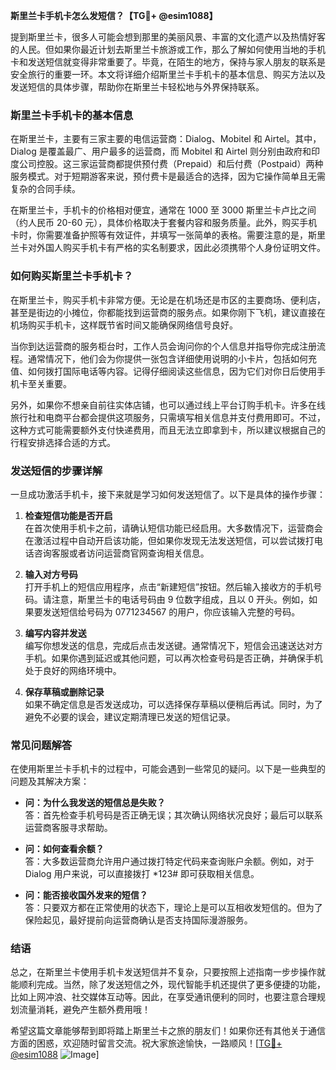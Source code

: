 **斯里兰卡手机卡怎么发短信？【TG💪+ @esim1088】**

提到斯里兰卡，很多人可能会想到那里的美丽风景、丰富的文化遗产以及热情好客的人民。但如果你最近计划去斯里兰卡旅游或工作，那么了解如何使用当地的手机卡和发送短信就变得非常重要了。毕竟，在陌生的地方，保持与家人朋友的联系是安全旅行的重要一环。本文将详细介绍斯里兰卡手机卡的基本信息、购买方法以及发送短信的具体步骤，帮助你在斯里兰卡轻松地与外界保持联系。

### 斯里兰卡手机卡的基本信息

在斯里兰卡，主要有三家主要的电信运营商：Dialog、Mobitel 和 Airtel。其中，Dialog 是覆盖最广、用户最多的运营商，而 Mobitel 和 Airtel 则分别由政府和印度公司控股。这三家运营商都提供预付费（Prepaid）和后付费（Postpaid）两种服务模式。对于短期游客来说，预付费卡是最适合的选择，因为它操作简单且无需复杂的合同手续。

在斯里兰卡，手机卡的价格相对便宜，通常在 1000 至 3000 斯里兰卡卢比之间（约人民币 20-60 元），具体价格取决于套餐内容和服务质量。此外，购买手机卡时，你需要准备护照等有效证件，并填写一张简单的表格。需要注意的是，斯里兰卡对外国人购买手机卡有严格的实名制要求，因此必须携带个人身份证明文件。

### 如何购买斯里兰卡手机卡？

在斯里兰卡，购买手机卡非常方便。无论是在机场还是市区的主要商场、便利店，甚至是街边的小摊位，你都能找到运营商的服务点。如果你刚下飞机，建议直接在机场购买手机卡，这样既节省时间又能确保网络信号良好。

当你到达运营商的服务柜台时，工作人员会询问你的个人信息并指导你完成注册流程。通常情况下，他们会为你提供一张包含详细使用说明的小卡片，包括如何充值、如何拨打国际电话等内容。记得仔细阅读这些信息，因为它们对你日后使用手机卡至关重要。

另外，如果你不想亲自前往实体店铺，也可以通过线上平台订购手机卡。许多在线旅行社和电商平台都会提供这项服务，只需填写相关信息并支付费用即可。不过，这种方式可能需要额外支付快递费用，而且无法立即拿到卡，所以建议根据自己的行程安排选择合适的方式。

### 发送短信的步骤详解

一旦成功激活手机卡，接下来就是学习如何发送短信了。以下是具体的操作步骤：

1. **检查短信功能是否开启**  
   在首次使用手机卡之前，请确认短信功能已经启用。大多数情况下，运营商会在激活过程中自动开启该功能，但如果你发现无法发送短信，可以尝试拨打电话咨询客服或者访问运营商官网查询相关信息。

2. **输入对方号码**  
   打开手机上的短信应用程序，点击“新建短信”按钮。然后输入接收方的手机号码。请注意，斯里兰卡的电话号码由 9 位数字组成，且以 0 开头。例如，如果要发送短信给号码为 0771234567 的用户，你应该输入完整的号码。

3. **编写内容并发送**  
   编写你想发送的信息，完成后点击发送键。通常情况下，短信会迅速送达对方手机。如果你遇到延迟或其他问题，可以再次检查号码是否正确，并确保手机处于良好的网络环境中。

4. **保存草稿或删除记录**  
   如果不确定信息是否发送成功，可以选择保存草稿以便稍后再试。同时，为了避免不必要的误会，建议定期清理已发送的短信记录。

### 常见问题解答

在使用斯里兰卡手机卡的过程中，可能会遇到一些常见的疑问。以下是一些典型的问题及其解决方案：

- **问：为什么我发送的短信总是失败？**  
  答：首先检查手机号码是否正确无误；其次确认网络状况良好；最后可以联系运营商客服寻求帮助。

- **问：如何查看余额？**  
  答：大多数运营商允许用户通过拨打特定代码来查询账户余额。例如，对于 Dialog 用户来说，可以直接拨打 *123# 即可获取相关信息。

- **问：能否接收国外发来的短信？**  
  答：只要双方都在正常使用的状态下，理论上是可以互相收发短信的。但为了保险起见，最好提前向运营商确认是否支持国际漫游服务。

### 结语

总之，在斯里兰卡使用手机卡发送短信并不复杂，只要按照上述指南一步步操作就能顺利完成。当然，除了发送短信之外，现代智能手机还提供了更多便捷的功能，比如上网冲浪、社交媒体互动等。因此，在享受通讯便利的同时，也要注意合理规划流量消耗，避免产生额外费用哦！

希望这篇文章能够帮到即将踏上斯里兰卡之旅的朋友们！如果你还有其他关于通信方面的困惑，欢迎随时留言交流。祝大家旅途愉快，一路顺风！[[TG💪+ @esim1088](https://t.me/s/esim1088) ![Image](https://i.postimg.cc/4NQfJmqS/Snipaste-2025-05-13-00-14-12.png)]